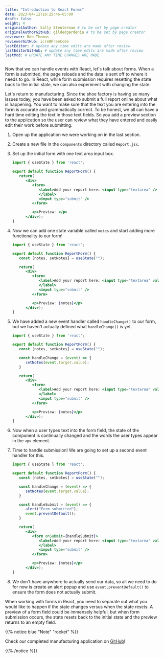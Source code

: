 ```yaml
---
title: "Introduction to React Forms"
date: 2023-04-12T16:25:46-05:00
draft: false
weight: 4
originalAuthor: Sally Steuterman # to be set by page creator
originalAuthorGitHub: gildedgardenia # to be set by page creator
reviewer: Rob Thomas
reviewerGitHub: icre8FreeCode
lastEditor: # update any time edits are made after review
lastEditorGitHub: # update any time edits are made after review
lastMod: # UPDATE ANY TIME CHANGES ARE MADE
---
```


Now that we can handle events with React, let's talk about forms. When a form is submitted, the page reloads and the data is sent off to where it needs to go. In React, while form submission requires resetting the state back to the initial state, we can also experiment with changing the state.

Let's return to manufacturing. Since the shoe factory is having so many issues today, you have been asked to submit a full report online about what is happening. You want to make sure that the text you are entering into the form is accurate and grammatically correct. To be honest, we all can have a hard time editing the text in those text fields. So you add a preview section to the application so the user can review what they have entered and easily edit their work before submitting.

1. Open up the application we were working on in the last section. 
1. Create a new file in the `components` directory called `Report.jsx`.
1. Set up the initial form with one text area input box.

   ```jsx {linenos=table}
   import { useState } from 'react';

   export default function ReportForm() {
      return(
         <div>
            <form>
               <label>Add your report here: <input type="textarea" />
               </label>
               <input type="submit" />
            </form>

            <p>Preview: </p>
         </div>);
   }
   ```

1. Now we can add one state variable called `notes` and start adding more functionality to our form!

   ```jsx {linenos=table}
   import { useState } from 'react';

   export default function ReportForm() {
      const [notes, setNotes] = useState("");

      return(
         <div>
            <form>
               <label>Add your report here: <input type="textarea" value={notes} onChange={handleChange}/>
               </label>
               <input type="submit" />
            </form>

            <p>Preview: {notes}</p>
         </div>);
   }
   ```

1. We have added a new event handler called `handleChange()` to our form, but we haven't actually defined what `handleChange()` is yet.

   ```jsx {linenos=table}
   import { useState } from 'react';

   export default function ReportForm() {
      const [notes, setNotes] = useState("");

      const handleChange = (event) => {
         setNotes(event.target.value);
      }

      return(
         <div>
            <form>
               <label>Add your report here: <input type="textarea" value={notes} onChange={handleChange}/>
               </label>
               <input type="submit" />
            </form>

            <p>Preview: {notes}</p>
         </div>);
   }
   ```

1. Now when a user types text into the form field, the state of the component is continually changed and the words the user types appear in the `<p>` element. 
1. Time to handle submission! We are going to set up a second event handler for this.

   ```jsx {linenos=table}
   import { useState } from 'react';

   export default function ReportForm() {
      const [notes, setNotes] = useState("");

      const handleChange = (event) => {
         setNotes(event.target.value);
      }

      const handleSubmit = (event) => {
         alert("Form submitted");
         event.preventDefault();
      }

      return(
         <div>
            <form onSubmit={handleSubmit}>
               <label>Add your report here: <input type="textarea" value={notes} onChange={handleChange}/>
               </label>
               <input type="submit" />
            </form>

            <p>Preview: {notes}</p>
         </div>);
   }
   ```

1. We don't have anywhere to actually send our data, so all we need to do for now is create an alert popup and use `event.preventDefault()` to ensure the form does not actually submit.

When working with forms in React, you need to separate out what you would like to happen if the state changes versus when the state resets. A preview of a form field could be immensely helpful, but when form submission occurs, the state resets back to the initial state and the preview returns to an empty field.

{{% notice blue "Note" "rocket" %}}

   Check our completed manufacturing application on [GitHub](https://github.com/LaunchCodeEducation/react-pt3-example)!

{{% /notice %}}